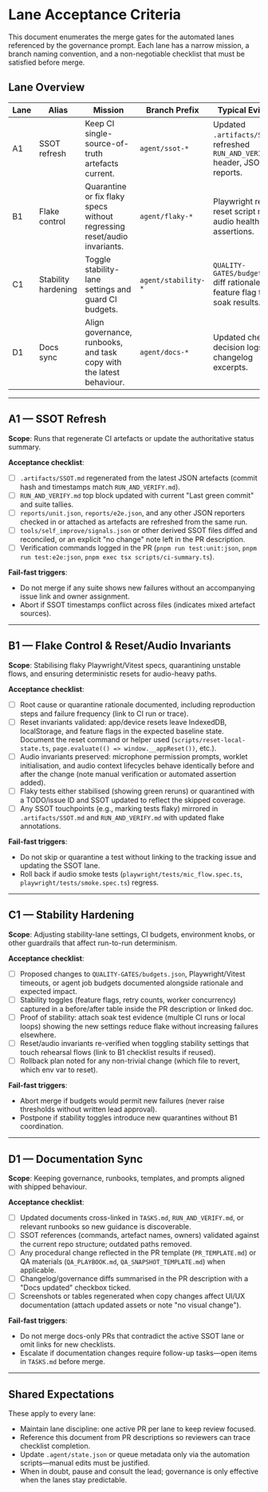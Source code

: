 # Lane Acceptance Criteria

This document enumerates the merge gates for the automated lanes referenced by the governance prompt. Each lane has a narrow mission, a branch naming convention, and a non-negotiable checklist that must be satisfied before merge.

## Lane Overview

| Lane | Alias | Mission | Branch Prefix | Typical Evidence |
| --- | --- | --- | --- | --- |
| A1 | SSOT refresh | Keep CI single-source-of-truth artefacts current. | `agent/ssot-*` | Updated `.artifacts/SSOT.md`, refreshed `RUN_AND_VERIFY.md` header, JSON reports. |
| B1 | Flake control | Quarantine or fix flaky specs without regressing reset/audio invariants. | `agent/flaky-*` | Playwright retries, reset script notes, audio health assertions. |
| C1 | Stability hardening | Toggle stability-lane settings and guard CI budgets. | `agent/stability-*` | `QUALITY-GATES/budgets.json` diff rationale, feature flag tables, soak results. |
| D1 | Docs sync | Align governance, runbooks, and task copy with the latest behaviour. | `agent/docs-*` | Updated checklists, decision logs, changelog excerpts. |

---

## A1 — SSOT Refresh

**Scope**: Runs that regenerate CI artefacts or update the authoritative status summary.

**Acceptance checklist**:

- [ ] `.artifacts/SSOT.md` regenerated from the latest JSON artefacts (commit hash and timestamps match `RUN_AND_VERIFY.md`).
- [ ] `RUN_AND_VERIFY.md` top block updated with current "Last green commit" and suite tallies.
- [ ] `reports/unit.json`, `reports/e2e.json`, and any other JSON reporters checked in or attached as artefacts are refreshed from the same run.
- [ ] `tools/self_improve/signals.json` or other derived SSOT files diffed and reconciled, or an explicit "no change" note left in the PR description.
- [ ] Verification commands logged in the PR (`pnpm run test:unit:json`, `pnpm run test:e2e:json`, `pnpm exec tsx scripts/ci-summary.ts`).

**Fail-fast triggers**:

- Do not merge if any suite shows new failures without an accompanying issue link and owner assignment.
- Abort if SSOT timestamps conflict across files (indicates mixed artefact sources).

---

## B1 — Flake Control & Reset/Audio Invariants

**Scope**: Stabilising flaky Playwright/Vitest specs, quarantining unstable flows, and ensuring deterministic resets for audio-heavy paths.

**Acceptance checklist**:

- [ ] Root cause or quarantine rationale documented, including reproduction steps and failure frequency (link to CI run or trace).
- [ ] Reset invariants validated: app/device resets leave IndexedDB, localStorage, and feature flags in the expected baseline state. Document the reset command or helper used (`scripts/reset-local-state.ts`, `page.evaluate(() => window.__appReset())`, etc.).
- [ ] Audio invariants preserved: microphone permission prompts, worklet initialisation, and audio context lifecycles behave identically before and after the change (note manual verification or automated assertion added).
- [ ] Flaky tests either stabilised (showing green reruns) or quarantined with a TODO/issue ID and SSOT updated to reflect the skipped coverage.
- [ ] Any SSOT touchpoints (e.g., marking tests flaky) mirrored in `.artifacts/SSOT.md` and `RUN_AND_VERIFY.md` with updated flake annotations.

**Fail-fast triggers**:

- Do not skip or quarantine a test without linking to the tracking issue and updating the SSOT lane.
- Roll back if audio smoke tests (`playwright/tests/mic_flow.spec.ts`, `playwright/tests/smoke.spec.ts`) regress.

---

## C1 — Stability Hardening

**Scope**: Adjusting stability-lane settings, CI budgets, environment knobs, or other guardrails that affect run-to-run determinism.

**Acceptance checklist**:

- [ ] Proposed changes to `QUALITY-GATES/budgets.json`, Playwright/Vitest timeouts, or agent job budgets documented alongside rationale and expected impact.
- [ ] Stability toggles (feature flags, retry counts, worker concurrency) captured in a before/after table inside the PR description or linked doc.
- [ ] Proof of stability: attach soak test evidence (multiple CI runs or local loops) showing the new settings reduce flake without increasing failures elsewhere.
- [ ] Reset/audio invariants re-verified when toggling stability settings that touch rehearsal flows (link to B1 checklist results if reused).
- [ ] Rollback plan noted for any non-trivial change (which file to revert, which env var to reset).

**Fail-fast triggers**:

- Abort merge if budgets would permit new failures (never raise thresholds without written lead approval).
- Postpone if stability toggles introduce new quarantines without B1 coordination.

---

## D1 — Documentation Sync

**Scope**: Keeping governance, runbooks, templates, and prompts aligned with shipped behaviour.

**Acceptance checklist**:

- [ ] Updated documents cross-linked in `TASKS.md`, `RUN_AND_VERIFY.md`, or relevant runbooks so new guidance is discoverable.
- [ ] SSOT references (commands, artefact names, owners) validated against the current repo structure; outdated paths removed.
- [ ] Any procedural change reflected in the PR template (`PR_TEMPLATE.md`) or QA materials (`QA_PLAYBOOK.md`, `QA_SNAPSHOT_TEMPLATE.md`) when applicable.
- [ ] Changelog/governance diffs summarised in the PR description with a "Docs updated" checkbox ticked.
- [ ] Screenshots or tables regenerated when copy changes affect UI/UX documentation (attach updated assets or note "no visual change").

**Fail-fast triggers**:

- Do not merge docs-only PRs that contradict the active SSOT lane or omit links for new checklists.
- Escalate if documentation changes require follow-up tasks—open items in `TASKS.md` before merge.

---

## Shared Expectations

These apply to every lane:

- Maintain lane discipline: one active PR per lane to keep review focused.
- Reference this document from PR descriptions so reviewers can trace checklist completion.
- Update `.agent/state.json` or queue metadata only via the automation scripts—manual edits must be justified.
- When in doubt, pause and consult the lead; governance is only effective when the lanes stay predictable.

